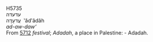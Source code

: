 <body>
  <p>H5735<br>  עדעדה  <br> עֲדעָדָה  ‎  ‛ăd‛âdâh  <br><i>ad-aw-daw‘ </i><br>From <a href="h5712.htm">5712</a>  <i>festival</i>; <i>Adadah</i>, a place in Palestine: - Adadah.<br></p>
 </body>